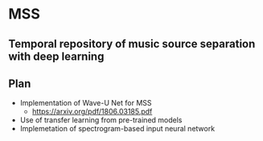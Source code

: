 # MSS
Temporal repository of music source separation with deep learning
----------------
## Plan
* Implementation of Wave-U Net for MSS
  * https://arxiv.org/pdf/1806.03185.pdf
* Use of transfer learning from pre-trained models
* Implemetation of spectrogram-based input neural network
